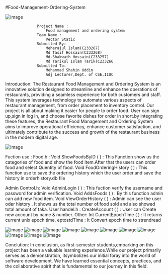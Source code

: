 #Food-Management-Ordering-System

![image](https://github.com/meheraj43/Food-Management-Ordering-System/assets/140717499/5033f122-6bf2-4814-b72b-c4a1a0b5c790)


                  Project Name : 
                      Food management and ordering system
                  Team Name :
                      Vector Static
                  Submitted By:
                      Meherajul Islam(C233267)
                      Md Tasif Hossain(C233268)
                      Md.Shakwath Hossain(C233257)
                      Md Tarikul Islam Tarik(C233266
                  Submitted To:
                      Mohammad Shahin Uddin
                      Adj Lecturer,Dept. of CSE,IIUC

Introduction:
The Restaurant Food Management and Ordering System is an innovative solution designed to streamline and enhance the operations of restaurants, providing a seamless experience for both customers and staff. This system leverages technology to automate various aspects of restaurant management, from order placement to inventory control. Our project is all about making it easier for people to order food. User can sign up,sign in log in, and choose favorite dishes for order in short.by integrating these features, the Restaurant Food Management and Ordering System aims to improve operational efficiency, enhance customer satisfaction, and ultimately contribute to the success and growth of the restaurant business in the modern digital age.

![image](https://github.com/meheraj43/Food-Management-Ordering-System/assets/140717499/32c17fec-0746-4459-878b-a5f799b9a269)

Fuction use   : 
         Food.h :
            Void ShowFoodsByID ( ) :
                              This Function show us the categories of food and show the food item.After that                  the users can order food and select Quentity of food.
            Void FoodOrderingHistory ( ) : 
                             This function use to save the  ordering history which the user order.and save the     history in orderhistory.db file

Admin Control.h:
               Void AdminLogin ( ) : 
                                 This fuction verify the username and password for admin verification.
             Void AddsFoods ( ) :
                                 By this function admin can add new food item.
              Void ViewOrderHistory ( ) :
                                Admin can see the user oder history . It shows us the total number of.food sold and also showed total amount of taka.
User handel.h :
            CreateAccount ( ) : User can Create new account by name & number. 
Other:
              Int CurrentEpochTime ( ) : It returns current unix epoch time.
              eptostdTime : It Convert epoch time to strendread 

![image](https://github.com/meheraj43/Food-Management-Ordering-System/assets/140717499/9ba0e5a1-f2c5-48ee-9adc-a4fdc1066c0f)
![image](https://github.com/meheraj43/Food-Management-Ordering-System/assets/140717499/3810c430-da21-41c3-a2e5-498d6be04a43)
![image](https://github.com/meheraj43/Food-Management-Ordering-System/assets/140717499/62922b5a-54a6-4551-accd-05ef91b9ec75)
![image](https://github.com/meheraj43/Food-Management-Ordering-System/assets/140717499/a401d2b4-616e-48ec-990a-5f011df910f3)
![image](https://github.com/meheraj43/Food-Management-Ordering-System/assets/140717499/0148dca4-8747-467c-9fa4-4ac556c62565)
![image](https://github.com/meheraj43/Food-Management-Ordering-System/assets/140717499/8e867aaa-11ff-47d8-9d32-d091bae18bdd)
![image](https://github.com/meheraj43/Food-Management-Ordering-System/assets/140717499/cf1ea567-b2ad-44c1-b78d-d7fef2d6aafe)
![image](https://github.com/meheraj43/Food-Management-Ordering-System/assets/140717499/04ef75c4-c4e0-4ce8-bae1-b7d81e8cc147)
![image](https://github.com/meheraj43/Food-Management-Ordering-System/assets/140717499/c0216aa4-6dca-4f67-90e1-75cf4b66816c)
![image](https://github.com/meheraj43/Food-Management-Ordering-System/assets/140717499/2b2428d0-997b-4dbb-b0bf-d94feb1ca716)
![image](https://github.com/meheraj43/Food-Management-Ordering-System/assets/140717499/eb57bd5f-9a9e-4887-a442-7bd9e186f8d1)


Conclution:
In conclusion, as first-semester students,embarking on this project has been a valuable learning experience.While our project primarily serves as a demonstration, itsymbolizes our initial foray into the world of software development. We have learned essential concepts, practices, and the collaborative spirit that is fundamental to our journey in this field.




